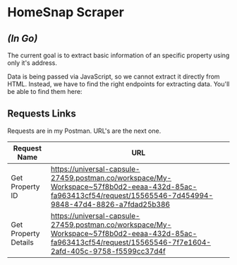 # HomeSnap Scraper
## _(In Go)_

The current goal is to extract basic information of an specific property using only it's address.

Data is being passed via JavaScript, so we cannot extract it directly from HTML. Instead, we have to find the right endpoints for extracting data. You'll be able to find them here:

## Requests Links

Requests are in my Postman. URL's are the next one.

| Request Name | URL |
| ------ | ------ |
| Get Property ID | https://universal-capsule-27459.postman.co/workspace/My-Workspace~57f8b0d2-eeaa-432d-85ac-fa963413cf54/request/15565546-7d454994-9848-47d4-8826-a7fdad25b386 |
| Get Property Details | https://universal-capsule-27459.postman.co/workspace/My-Workspace~57f8b0d2-eeaa-432d-85ac-fa963413cf54/request/15565546-7f7e1604-2afd-405c-9758-f5599cc37d4f |

